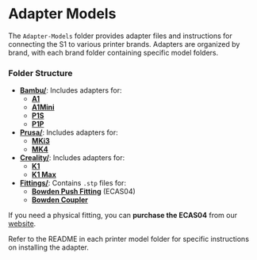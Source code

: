 # Adapter Models

The `Adapter-Models` folder provides adapter files and instructions for connecting the S1 to various printer brands. Adapters are organized by brand, with each brand folder containing specific model folders.

### Folder Structure

- **[Bambu/](./Bambu)**: Includes adapters for:
  - **[A1](./Bambu/A1_A1Mini)**
  - **[A1Mini](./Bambu/A1_A1Mini)**
  - **[P1S](./Bambu/P1S_P1P)**
  - **[P1P](./Bambu/P1S_P1P)**
- **[Prusa/](./Prusa)**: Includes adapters for:
  - **[MKi3](./Prusa/MKi3)**
  - **[MK4](./Prusa/MK4)**
- **[Creality/](./Creality)**: Includes adapters for:
  - **[K1](./Creality/K1_K1Max)**
  - **[K1 Max](./Creality/K1_K1Max)**
- **[Fittings/](./Fittings)**: Contains `.stp` files for:
  - **[Bowden Push Fitting](./Fittings/ECAS04.stp)** (ECAS04)
  - **[Bowden Coupler](./Fittings/Bowden_Coupler.stp)**

If you need a physical fitting, you can **purchase the ECAS04** from our [website](https://infinityflow3d.com/).

Refer to the README in each printer model folder for specific instructions on installing the adapter.



